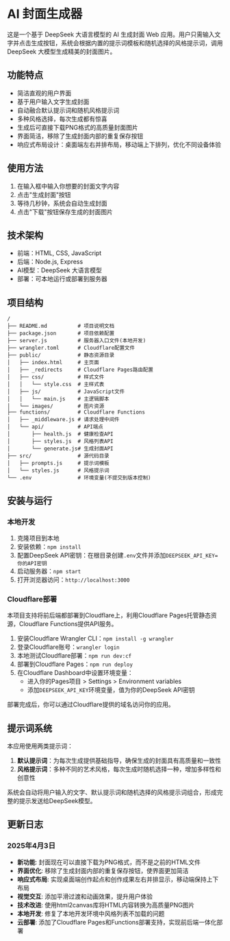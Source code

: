 # AI 封面生成器

这是一个基于 DeepSeek 大语言模型的 AI 生成封面 Web 应用。用户只需输入文字并点击生成按钮，系统会根据内置的提示词模板和随机选择的风格提示词，调用 DeepSeek 大模型生成精美的封面图片。

## 功能特点

- 简洁直观的用户界面
- 基于用户输入文字生成封面
- 自动融合默认提示词和随机风格提示词
- 多种风格选择，每次生成都有惊喜
- 生成后可直接下载PNG格式的高质量封面图片
- 界面简洁，移除了生成封面内部的重复保存按钮
- 响应式布局设计：桌面端左右并排布局，移动端上下排列，优化不同设备体验

## 使用方法

1. 在输入框中输入你想要的封面文字内容
2. 点击"生成封面"按钮
3. 等待几秒钟，系统会自动生成封面
4. 点击"下载"按钮保存生成的封面图片

## 技术架构

- 前端：HTML, CSS, JavaScript
- 后端：Node.js, Express
- AI模型：DeepSeek 大语言模型
- 部署：可本地运行或部署到服务器

## 项目结构

```
/
├── README.md          # 项目说明文档
├── package.json       # 项目依赖配置
├── server.js          # 服务器入口文件(本地开发)
├── wrangler.toml      # Cloudflare配置文件
├── public/            # 静态资源目录
│   ├── index.html     # 主页面
│   ├── _redirects     # Cloudflare Pages路由配置
│   ├── css/           # 样式文件
│   │   └── style.css  # 主样式表
│   ├── js/            # JavaScript文件
│   │   └── main.js    # 主逻辑脚本
│   └── images/        # 图片资源
├── functions/         # Cloudflare Functions
│   ├── _middleware.js # 请求处理中间件
│   └── api/           # API端点
│       ├── health.js  # 健康检查API
│       ├── styles.js  # 风格列表API
│       └── generate.js# 生成封面API
├── src/               # 源代码目录
│   ├── prompts.js     # 提示词模板
│   └── styles.js      # 风格提示词
└── .env               # 环境变量(不提交到版本控制)
```

## 安装与运行

### 本地开发

1. 克隆项目到本地
2. 安装依赖：`npm install`
3. 配置DeepSeek API密钥：在根目录创建`.env`文件并添加`DEEPSEEK_API_KEY=你的API密钥`
4. 启动服务器：`npm start`
5. 打开浏览器访问：`http://localhost:3000`

### Cloudflare部署

本项目支持将前后端都部署到Cloudflare上，利用Cloudflare Pages托管静态资源，Cloudflare Functions提供API服务。

1. 安装Cloudflare Wrangler CLI：`npm install -g wrangler`
2. 登录Cloudflare账号：`wrangler login`
3. 本地测试Cloudflare部署：`npm run dev:cf`
4. 部署到Cloudflare Pages：`npm run deploy`
5. 在Cloudflare Dashboard中设置环境变量：
   - 进入你的Pages项目 > Settings > Environment variables
   - 添加`DEEPSEEK_API_KEY`环境变量，值为你的DeepSeek API密钥

部署完成后，你可以通过Cloudflare提供的域名访问你的应用。

## 提示词系统

本应用使用两类提示词：

1. **默认提示词**：为每次生成提供基础指导，确保生成的封面具有高质量和一致性
2. **风格提示词**：多种不同的艺术风格，每次生成时随机选择一种，增加多样性和创意性

系统会自动将用户输入的文字、默认提示词和随机选择的风格提示词组合，形成完整的提示发送给DeepSeek模型。

## 更新日志

### 2025年4月3日

- **新功能**: 封面现在可以直接下载为PNG格式，而不是之前的HTML文件
- **界面优化**: 移除了生成封面内部的重复保存按钮，使界面更加简洁
- **响应式布局**: 实现桌面端创作起点和创作成果左右并排显示，移动端保持上下布局
- **视觉交互**: 添加平滑过渡和动画效果，提升用户体验
- **技术改进**: 使用html2canvas库将HTML内容转换为高质量PNG图片
- **本地开发**: 修复了本地开发环境中风格列表不加载的问题
- **云部署**: 添加了Cloudflare Pages和Functions部署支持，实现前后端一体化部署
